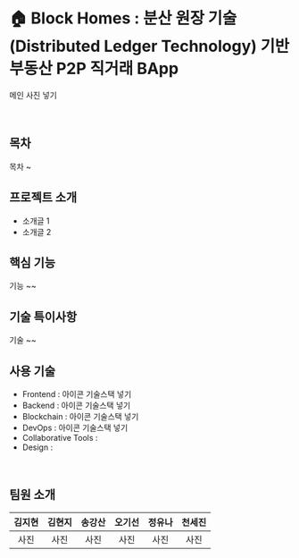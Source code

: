 # 🏠 Block Homes : 분산 원장 기술 (Distributed Ledger Technology) 기반 부동산 P2P 직거래 BApp

메인 사진 넣기

<br>

## 목차
목차 ~

## 프로젝트 소개

- 소개글 1
- 소개글 2

## 핵심 기능

기능 ~~

## 기술 특이사항

기술 ~~

## 사용 기술

- Frontend : 아이콘 기술스택 넣기
- Backend : 아이콘 기술스택 넣기
- Blockchain : 아이콘 기술스택 넣기
- DevOps : 아이콘 기술스택 넣기
- Collaborative Tools : 
- Design : 

<br>

## 팀원 소개

| **김지현** | **김현지** | **송강산** | **오기선** | **정유나** | **천세진** |
| :------: |  :------: | :------: | :------: | :------: | :------: |
| 사진 | 사진 | 사진 | 사진 | 사진 | 사진 |
<br>

